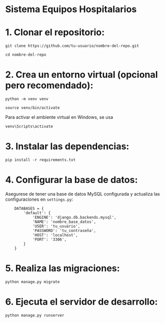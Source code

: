 # Sistema Equipos Hospitalarios

# 1. Clonar el repositorio:

`git clone https://github.com/tu-usuario/nombre-del-repo.git`

`cd nombre-del-repo`

# 2. Crea un entorno virtual (opcional pero recomendado):

`python -m venv venv`

`source venv/bin/activate`  

Para activar el ambiente virtual en Windows, se usa 

`venv\Scripts\activate`

# 3. Instalar las dependencias:

`pip install -r requirements.txt`

# 4. Configurar la base de datos:

Asegurese de tener una base de datos MySQL configurada y actualiza las configuraciones en `settings.py`:

        DATABASES = {
            'default': {
                'ENGINE': 'django.db.backends.mysql',
                'NAME': 'nombre_base_datos',
                'USER': 'tu_usuario',
                'PASSWORD': 'tu_contraseña',
                'HOST': 'localhost',
                'PORT': '3306',
            }
        }

# 5. Realiza las migraciones:

`python manage.py migrate`


# 6. Ejecuta el servidor de desarrollo:

`python manage.py runserver`
